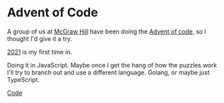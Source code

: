 # Advent of Code

A group of us at [McGraw Hill](https://www.mheducation.com/about.html) have been doing the [Advent of code](https://adventofcode.com/), so I thought I'd give it a try.

[2021](adventofcode.com/2021/) is my first time in.

Doing it in JavaScript. Maybe once I get the hang of how the puzzles work I'll try to branch out and use a different language. Golang, or maybe just TypeScript.

[Code](https://github.com/mlitwin/adventofcode)